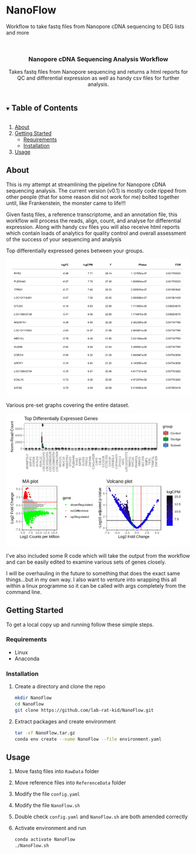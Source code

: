 # NanoFlow
 Workflow to take fastq files from Nanopore cDNA sequencing to DEG lists and more

<!-- HEADER -->
<br />
<p align="center">
  <h3 align="center">Nanopore cDNA Sequencing Analysis Workflow</h3>
  <p align="center">
    Takes fastq files from Nanopore sequencing and returns a html reports for QC and differential expression as well as handy csv files for further analysis.
    <br />
  </p>
</p>


<!-- TABLE OF CONTENTS -->
<details open="open">
  <summary><h2 style="display: inline-block">Table of Contents</h2></summary>
  <ol>
    <li><a href="#about">About</a></li>
    <li><a href="#getting-started">Getting Started</a>
      <ul>
        <li><a href="#requirements">Requirements</a></li>
        <li><a href="#installation">Installation</a></li>
      </ul>
    </li>
    <li><a href="#usage">Usage</a></li>
  </ol>
</details>

<!-- ABOUT -->
## About

This is my attempt at streamlining the pipeline for Nanopore cDNA sequencing analysis.
The current version (v0.1) is mostly code ripped from other people (that for some reason did not work for me) bolted together until, like Frankenstein, the monster came to life!!!

Given fastq files, a reference transcriptome, and an annotation file, this workflow will process the reads, align, count, and analyse for differential expression. Along with handy csv files you will also receive html reports which contain loads of analytics for quality control and overall assessment of the success of your sequencing and analysis

Top differentially expressed genes between your groups.
<p align="center">
  <a href="https://github.com/lab-rat-kid/NanoFlow">
    <img src="images/DEGlist.jpg" alt="DEGlist">
  </a>
</p>

Various pre-set graphs covering the entire dataset.
<p align="center">
  <a href="https://github.com/lab-rat-kid/NanoFlow">
    <img src="images/Graphs.jpg" alt="Graphs">
  </a>
</p>

I've also included some R code which will take the output from the workflow and can be easily edited to examine various sets of genes closely.

I will be overhauling in the future to something that does the exact same things...but in my own way. I also want to venture into wrapping this all within a linux programme so it can be called with args completely from the command line.


<!-- GETTING STARTED -->
## Getting Started

To get a local copy up and running follow these simple steps.

### Requirements

* Linux
* Anaconda

### Installation

1. Create a directory and clone the repo
   ```sh
   mkdir NanoFlow
   cd NanoFlow
   git clone https://github.com/lab-rat-kid/NanoFlow.git
   ```
2. Extract packages and create environment
   ```sh
   tar -xf NanoFlow.tar.gz
   conda env create --name NanoFlow --file environment.yaml
   ```

<!-- USAGE EXAMPLES -->
## Usage

1. Move fastq files into `RawData` folder

2. Move reference files into `ReferenceData` folder

3. Modify the file `config.yaml` 

4. Modify the file `NanoFlow.sh`

5. Double check `config.yaml` and `NanoFlow.sh` are both amended correctly

6. Activate environment and run
   ```sh
   conda activate NanoFlow
   ./NanoFlow.sh
   ```